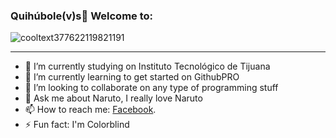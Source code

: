 ### Quihúbole(v)s👋 Welcome to: 

![cooltext377622119821191](https://user-images.githubusercontent.com/79481900/109228647-0003e180-7777-11eb-9281-fe789966b412.gif)

<!-- blank line -->
----
<!-- blank line -->

- 🔭 I’m currently studying on Instituto Tecnológico de Tijuana
- 🌱 I’m currently learning to get started on GithubPRO
- 👯 I’m looking to collaborate on any type of programming stuff
- 💬 Ask me about Naruto, I really love Naruto
- 📫 How to reach me: <a href="https://www.facebook.com/Eh.We.No.We/">Facebook</a>.
- ⚡ Fun fact: I'm Colorblind
